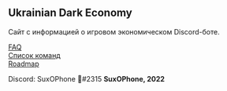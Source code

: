 ## Ukrainian Dark Economy  
  
Сайт с информацией о игровом экономическом Discord-боте. 

[FAQ](faq)  
[Список команд](commands)  
[Roadmap](roadmap)

Discord: SuxOPhone 🎷#2315
**SuxOPhone, 2022**
